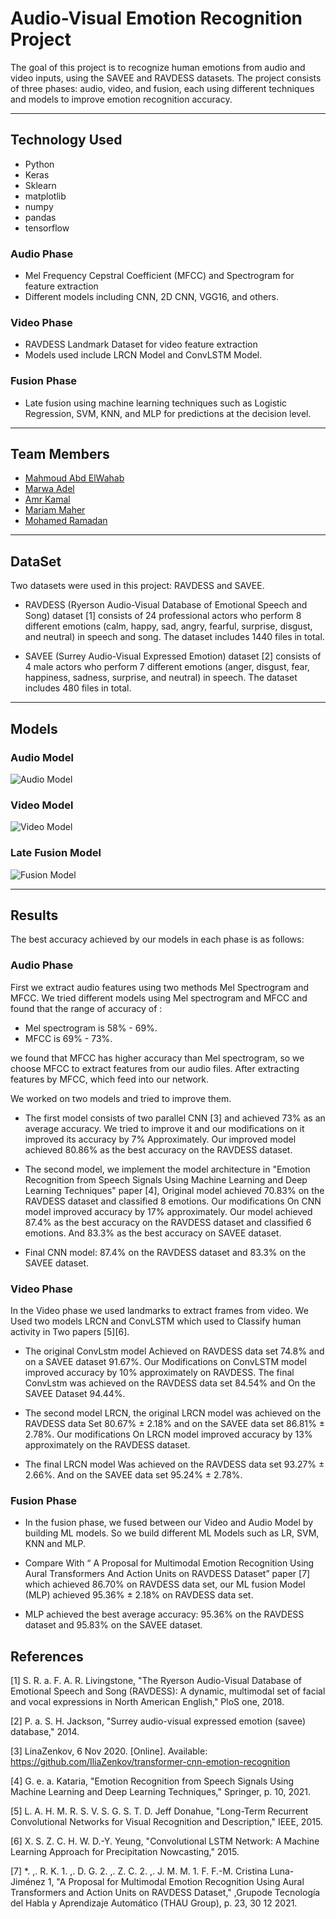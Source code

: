 # Audio-Visual Emotion Recognition Project

The goal of this project is to recognize human emotions from audio and video inputs, using the SAVEE and RAVDESS datasets. The project consists of three phases: audio, video, and fusion, each using different techniques and models to improve emotion recognition accuracy.

***
## Technology Used

- Python 
- Keras
- Sklearn
- matplotlib
- numpy
- pandas
- tensorflow

### Audio Phase
- Mel Frequency Cepstral Coefficient (MFCC) and Spectrogram for feature extraction
- Different models including CNN, 2D CNN, VGG16, and others.

### Video Phase
- RAVDESS Landmark Dataset for video feature extraction
- Models used include LRCN Model and ConvLSTM Model.

### Fusion Phase
- Late fusion using machine learning techniques such as Logistic Regression, SVM, KNN, and MLP for predictions at the decision level.


***

## Team Members
- [Mahmoud Abd ElWahab](https://github.com/mahmoudmohamed22)
- [Marwa Adel](https://github.com/MarowaAdel28)
- [Amr Kamal](https://github.com/amrkamalfoad)
- [Mariam Maher](https://github.com/mariammaher11)
- [Mohamed Ramadan](https://github.com/moramadan98)

***

## DataSet
Two datasets were used in this project: RAVDESS and SAVEE. 
- RAVDESS (Ryerson Audio-Visual Database of Emotional Speech and Song) dataset [1] consists of 24 professional actors who perform 8 different emotions (calm, happy, sad, angry, fearful, surprise, disgust, and neutral) in speech and song. The dataset includes 1440 files in total. 

- SAVEE (Surrey Audio-Visual Expressed Emotion) dataset [2] consists of 4 male actors who perform 7 different emotions (anger, disgust, fear, happiness, sadness, surprise, and neutral) in speech. The dataset includes 480 files in total.

***

## Models
### Audio Model
![Audio Model](images/audio_model.png)

### Video Model
![Video Model](images/video_model.png)

### Late Fusion Model
![Fusion Model](images/fusion_model.png)

***

## Results
The best accuracy achieved by our models in each phase is as follows:

### Audio Phase
First we extract audio features using two methods Mel Spectrogram and MFCC. We tried different models using Mel spectrogram and MFCC and found that the range of accuracy of :
- Mel spectrogram is 58% - 69%. 
- MFCC is 69% - 73%. 

we found that MFCC has higher accuracy than Mel spectrogram, so we choose MFCC to extract features from our audio files. After extracting features by MFCC, which feed into our network. 

We worked on two models and tried to improve them. 

- The first model consists of two parallel CNN [3] and achieved 73% as an average accuracy. We tried to improve it and our modifications on it improved its accuracy by 7% Approximately. Our improved model achieved 80.86% as the best accuracy on the RAVDESS dataset. 

- The second model, we implement the model architecture in "Emotion Recognition from Speech Signals Using Machine Learning and Deep Learning Techniques" paper [4], Original model achieved 70.83% on the RAVDESS dataset and classified 8 emotions. Our modifications On CNN model improved accuracy by 17% approximately. Our model achieved 87.4% as the best accuracy on the RAVDESS dataset and classified 6 emotions. And 83.3% as the best accuracy on SAVEE dataset.

- Final CNN model: 87.4% on the RAVDESS dataset and 83.3% on the SAVEE dataset.

### Video Phase

In the Video phase we used landmarks to extract frames from video. We Used two models LRCN and ConvLSTM which used to Classify human activity in Two papers [5][6]. 

- The original ConvLstm model Achieved on RAVDESS data set 74.8% and on a SAVEE dataset 91.67%. Our Modifications on ConvLSTM model improved accuracy by 10% approximately on RAVDESS. The final ConvLstm was achieved on the RAVDESS data set 84.54% and On the SAVEE Dataset 94.44%.

- The second model LRCN, the original LRCN model was achieved on the RAVDESS data Set 80.67% ± 2.18% and on the SAVEE data set 86.81% ± 2.78%. Our modifications On LRCN model improved accuracy by 13% approximately on the RAVDESS dataset. 

- The final LRCN model Was achieved on the RAVDESS data set 93.27% ± 2.66%. And on the SAVEE data set 95.24% ± 2.78%.

### Fusion Phase

- In the fusion phase, we fused between our Video and Audio Model by building ML models. So we build different ML Models such as LR, SVM, KNN and MLP. 

- Compare With “ A Proposal for Multimodal Emotion Recognition Using Aural Transformers And Action Units on RAVDESS Dataset” paper [7] which achieved 86.70% on RAVDESS data set, our ML fusion Model (MLP) achieved 95.36% ± 2.18% on RAVDESS data set.

- MLP achieved the best average accuracy: 95.36% on the RAVDESS dataset and 95.83% on the SAVEE dataset.

## References

[1] S. R. a. F. A. R. Livingstone, "The Ryerson Audio-Visual Database of Emotional Speech and Song (RAVDESS): A dynamic, multimodal set of facial and vocal expressions in North American English," PloS one, 2018.

[2] P. a. S. H. Jackson, "Surrey audio-visual expressed emotion (savee) database," 2014.

[3] LinaZenkov, 6 Nov 2020. [Online]. Available: https://github.com/IliaZenkov/transformer-cnn-emotion-recognition

[4] G. e. a. Kataria, "Emotion Recognition from Speech Signals Using Machine Learning and Deep Learning Techniques," Springer, p. 10, 2021.

[5] L. A. H. M. R. S. V. S. G. S. T. D. Jeff Donahue, "Long-Term Recurrent Convolutional Networks for Visual Recognition and Description," IEEE, 2015. 

[6] X. S. Z. C. H. W. D.-Y. Yeung, "Convolutional LSTM Network: A Machine Learning Approach for 
Precipitation Nowcasting," 2015. 

[7] *. ,. R. K. 1. ,. D. G. 2. ,. Z. C. 2. ,. J. M. M. 1. F. F.-M. Cristina Luna-Jiménez 1, "A Proposal for Multimodal Emotion Recognition Using Aural Transformers and Action Units on RAVDESS Dataset," ,Grupode Tecnología del Habla y Aprendizaje Automático (THAU Group), p. 23, 30 12 2021.